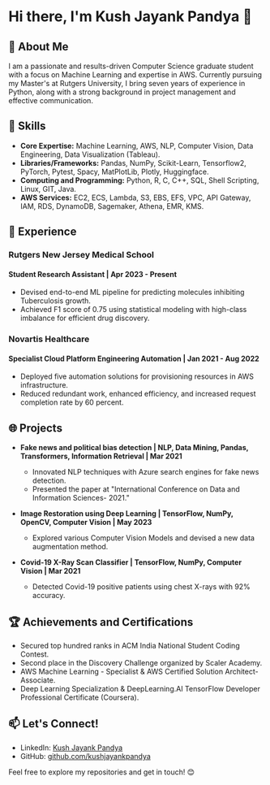 # Hi there, I'm Kush Jayank Pandya 👋

## 🚀 About Me

I am a passionate and results-driven Computer Science graduate student with a focus on Machine Learning and expertise in AWS. Currently pursuing my Master's at Rutgers University, I bring seven years of experience in Python, along with a strong background in project management and effective communication.

## 🔧 Skills

- **Core Expertise:** Machine Learning, AWS, NLP, Computer Vision, Data Engineering, Data Visualization (Tableau).
- **Libraries/Frameworks:** Pandas, NumPy, Scikit-Learn, Tensorflow2, PyTorch, Pytest, Spacy, MatPlotLib, Plotly, Huggingface.
- **Computing and Programming:** Python, R, C, C++, SQL, Shell Scripting, Linux, GIT, Java.
- **AWS Services:** EC2, ECS, Lambda, S3, EBS, EFS, VPC, API Gateway, IAM, RDS, DynamoDB, Sagemaker, Athena, EMR, KMS.

## 🌟 Experience

### Rutgers New Jersey Medical School
#### Student Research Assistant | Apr 2023 - Present
- Devised end-to-end ML pipeline for predicting molecules inhibiting Tuberculosis growth.
- Achieved F1 score of 0.75 using statistical modeling with high-class imbalance for efficient drug discovery.

### Novartis Healthcare
#### Specialist Cloud Platform Engineering Automation | Jan 2021 - Aug 2022
- Deployed five automation solutions for provisioning resources in AWS infrastructure.
- Reduced redundant work, enhanced efficiency, and increased request completion rate by 60 percent.

## 🌐 Projects

- **Fake news and political bias detection | NLP, Data Mining, Pandas, Transformers, Information Retrieval | Mar 2021**
  - Innovated NLP techniques with Azure search engines for fake news detection.
  - Presented the paper at "International Conference on Data and Information Sciences- 2021."

- **Image Restoration using Deep Learning | TensorFlow, NumPy, OpenCV, Computer Vision | May 2023**
  - Explored various Computer Vision Models and devised a new data augmentation method.

- **Covid-19 X-Ray Scan Classifier | TensorFlow, NumPy, Computer Vision | Mar 2021**
  - Detected Covid-19 positive patients using chest X-rays with 92% accuracy.

## 🏆 Achievements and Certifications

- Secured top hundred ranks in ACM India National Student Coding Contest.
- Second place in the Discovery Challenge organized by Scaler Academy.
- AWS Machine Learning - Specialist & AWS Certified Solution Architect- Associate.
- Deep Learning Specialization & DeepLearning.AI TensorFlow Developer Professional Certificate (Coursera).

## 📫 Let's Connect!

- LinkedIn: [Kush Jayank Pandya](https://linkedin.com/in/kush-pandya)
- GitHub: [github.com/kushjayankpandya](https://github.com/kushjayankpandya)

Feel free to explore my repositories and get in touch! 😊
